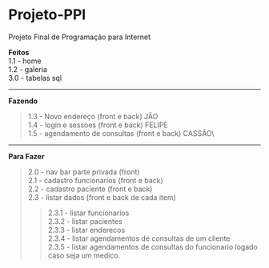 # Projeto-PPI
Projeto Final de Programação para Internet

**Feitos**\
1.1 - home \
1.2 - galeria \
3.0 - tabelas sql

-------------------------------------
**Fazendo**
>1.3 - Novo endereço (front e back) JÃO\
>1.4 - login e sessoes (front e back) FELIPE\
>1.5 - agendamento de consultas (front e back) CASSÃO\

-------------------------------------
**Para Fazer**
>2.0 - nav bar parte privada (front)\
>2.1 - cadastro funcionarios (front e back)\
>2.2 - cadastro paciente (front e back)\
>2.3 - listar dados (front e back de cada item)
  >>2.3.1 - listar funcionarios\
  >>2.3.2 - listar pacientes \
  >>2.3.3 - listar enderecos \
  >>2.3.4 - listar agendamentos de consultas de um cliente\
  >>2.3.5 - listar agendamentos de consultas do funcionario logado caso seja um medico. 
